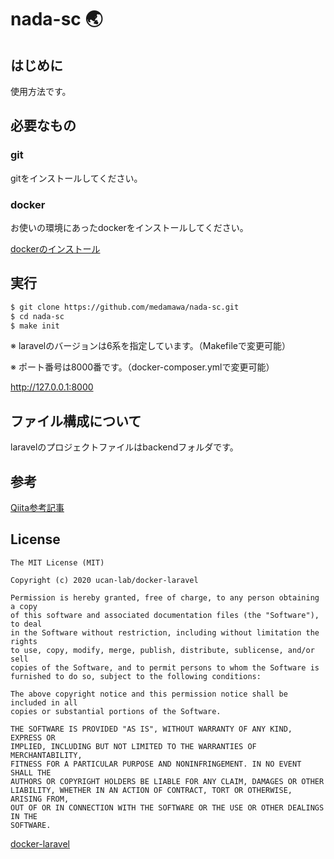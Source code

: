# nada-sc 🌏

## はじめに

使用方法です。

## 必要なもの

### git

gitをインストールしてください。

### docker

お使いの環境にあったdockerをインストールしてください。

[dockerのインストール](https://www.docker.com/get-started)

## 実行

```bash
$ git clone https://github.com/medamawa/nada-sc.git
$ cd nada-sc
$ make init
```

※ laravelのバージョンは6系を指定しています。（Makefileで変更可能）

※ ポート番号は8000番です。（docker-composer.ymlで変更可能）

http://127.0.0.1:8000

## ファイル構成について

laravelのプロジェクトファイルはbackendフォルダです。

## 参考

[Qiita参考記事](https://qiita.com/ucan-lab/items/5fc1281cd8076c8ac9f4)


## License

```
The MIT License (MIT)

Copyright (c) 2020 ucan-lab/docker-laravel

Permission is hereby granted, free of charge, to any person obtaining a copy
of this software and associated documentation files (the "Software"), to deal
in the Software without restriction, including without limitation the rights
to use, copy, modify, merge, publish, distribute, sublicense, and/or sell
copies of the Software, and to permit persons to whom the Software is
furnished to do so, subject to the following conditions:

The above copyright notice and this permission notice shall be included in all
copies or substantial portions of the Software.

THE SOFTWARE IS PROVIDED "AS IS", WITHOUT WARRANTY OF ANY KIND, EXPRESS OR
IMPLIED, INCLUDING BUT NOT LIMITED TO THE WARRANTIES OF MERCHANTABILITY,
FITNESS FOR A PARTICULAR PURPOSE AND NONINFRINGEMENT. IN NO EVENT SHALL THE
AUTHORS OR COPYRIGHT HOLDERS BE LIABLE FOR ANY CLAIM, DAMAGES OR OTHER
LIABILITY, WHETHER IN AN ACTION OF CONTRACT, TORT OR OTHERWISE, ARISING FROM,
OUT OF OR IN CONNECTION WITH THE SOFTWARE OR THE USE OR OTHER DEALINGS IN THE
SOFTWARE.
```

[docker-laravel](https://github.com/ucan-lab/docker-laravel/)
